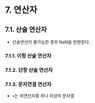 # 7. 연산자
## 7.1. 산술 연산자
* 산술연산이 불가능한 경우 NaN을 반환한다.
### 7.1.1. 이항 산술 연산자
### 7.1.2. 단항 산술 연산자
### 7.1.3. 문자연결 연산자
* `+`는 피연산자중 하나 이상이 문자열